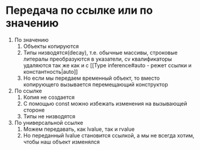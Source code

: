 # Передача по ссылке или по значению
1. По значению
	1. Объекты копируются
	2. Типы низводятся(decay), т.е. обычные массивы, строковые литералы преобразуются в указатели, cv квалификаторы удаляются так же как и с [[Type inference#auto - режет ссылки и константность|auto]]
	3. Но если мы передаем временный объект, то вместо копирующего вызывается перемещающий конструктор
2. По ссылке
	1. Копия не создается
	2. С помощью const можно избежать изменения на вызывающей стороне
	3. Типы не низводятся
3. По универсальной ссылке
	1. Можем передавать, как lvalue, так и rvalue
	2. Но переданный lvalue становится ссылкой, а мы не всегда хотим, чтобы наш объект изменялся


